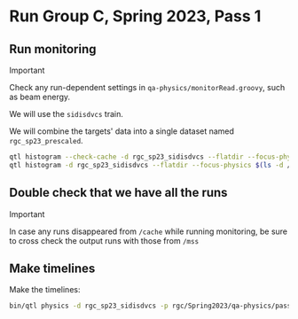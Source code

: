 # Run Group C, Spring 2023, Pass 1

## Run monitoring

> [!IMPORTANT]
> Check any run-dependent settings in `qa-physics/monitorRead.groovy`, such as beam energy.

We will use the `sidisdvcs` train.

We will combine the targets' data into a single dataset named `rgc_sp23_prescaled`.
```bash
qtl histogram --check-cache -d rgc_sp23_sidisdvcs --flatdir --focus-physics $(ls -d /cache/clas12/rg-c/production/spring23/pass1/*/*/dst/train/sidisdvcs)
qtl histogram -d rgc_sp23_sidisdvcs --flatdir --focus-physics $(ls -d /cache/clas12/rg-c/production/spring23/pass1/*/*/dst/train/sidisdvcs)
```

## Double check that we have all the runs

> [!IMPORTANT]
> In case any runs disappeared from `/cache` while running monitoring, be sure to cross check the output
> runs with those from `/mss`

## Make timelines

Make the timelines:
```bash
bin/qtl physics -d rgc_sp23_sidisdvcs -p rgc/Spring2023/qa-physics/pass1-sidisdvcs
```
